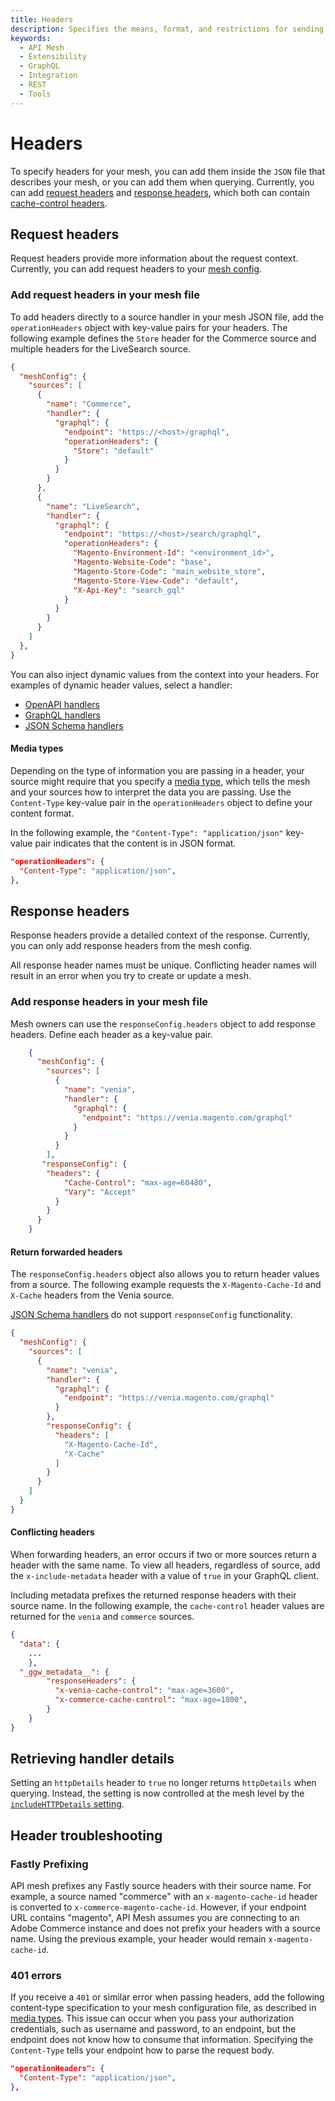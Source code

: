 ```yaml
---
title: Headers
description: Specifies the means, format, and restrictions for sending operation headers through the mesh in API Mesh for Adobe Developer App Builder.
keywords:
  - API Mesh
  - Extensibility
  - GraphQL
  - Integration
  - REST
  - Tools
---
```


# Headers

To specify headers for your mesh, you can add them inside the `JSON` file that describes your mesh, or you can add them when querying. Currently, you can add [request headers](#request-headers) and [response headers](#response-headers), which both can contain [cache-control headers](cache-control-headers.md).

## Request headers

Request headers provide more information about the request context. Currently, you can add request headers to your [mesh config](#add-request-headers-in-your-mesh-file).

### Add request headers in your mesh file

To add headers directly to a source handler in your mesh JSON file, add the `operationHeaders` object with key-value pairs for your headers. The following example defines the `Store` header for the Commerce source and multiple headers for the LiveSearch source.

```json
{
  "meshConfig": {
    "sources": [
      {
        "name": "Commerce",
        "handler": {
          "graphql": {
            "endpoint": "https://<host>/graphql",
            "operationHeaders": {
              "Store": "default"
            }
          }
        }
      },
      {
        "name": "LiveSearch",
        "handler": {
          "graphql": {
            "endpoint": "https://<host>/search/graphql",
            "operationHeaders": {
              "Magento-Environment-Id": "<environment_id>",
              "Magento-Website-Code": "base",
              "Magento-Store-Code": "main_website_store",
              "Magento-Store-View-Code": "default",
              "X-Api-Key": "search_gql"
            }
          }
        }
      }
    ]
  },
}
```

You can also inject dynamic values from the context into your headers. For examples of dynamic header values, select a handler:

-  [OpenAPI handlers](./handlers/openapi.md#headers-from-context)
-  [GraphQL handlers](./handlers/graphql.md#headers-from-context)
-  [JSON Schema handlers](./handlers/json-schema.md#headers-from-context)

#### Media types

Depending on the type of information you are passing in a header, your source might require that you specify a [media type](https://www.iana.org/assignments/media-types/media-types.xhtml), which tells the mesh and your sources how to interpret the data you are passing. Use the `Content-Type` key-value pair in the `operationHeaders` object to define your content format.

In the following example, the `"Content-Type": "application/json"` key-value pair indicates that the content is in JSON format.

```json
"operationHeaders": {
  "Content-Type": "application/json",
},
```

## Response headers

Response headers provide a detailed context of the response. Currently, you can only add response headers from the mesh config.

<InlineAlert variant="info" slots="text"/>

All response header names must be unique. Conflicting header names will result in an error when you try to create or update a mesh.

### Add response headers in your mesh file

Mesh owners can use the `responseConfig.headers` object to add response headers. Define each header as a key-value pair.

``` json
    { 
      "meshConfig": { 
        "sources": [
          {
            "name": "venia", 
            "handler": { 
              "graphql": { 
                "endpoint": "https://venia.magento.com/graphql"
              } 
            } 
          }
        ],
       "responseConfig": {
        "headers": {
            "Cache-Control": "max-age=60480",
            "Vary": "Accept"
          }
        }
      }
    }
```

#### Return forwarded headers

The `responseConfig.headers` object also allows you to return header values from a source. The following example requests the `X-Magento-Cache-Id` and `X-Cache` headers from the Venia source.

<InlineAlert variant="info" slots="text"/>

[JSON Schema handlers](./handlers/json-schema.md) do not support `responseConfig` functionality.

```json
{
  "meshConfig": {
    "sources": [
      {
        "name": "venia",
        "handler": {
          "graphql": {
            "endpoint": "https://venia.magento.com/graphql"
          }
        },
        "responseConfig": {
          "headers": [
            "X-Magento-Cache-Id",
            "X-Cache"
          ]
        }
      }
    ]
  }
}
```

#### Conflicting headers

When forwarding headers, an error occurs if two or more sources return a header with the same name. To view all headers, regardless of source, add the `x-include-metadata` header with a value of `true` in your GraphQL client.

Including metadata prefixes the returned response headers with their source name. In the following example, the `cache-control` header values are returned for the `venia` and `commerce` sources.

``` json
{
  "data": {
    ...
    },
  "_ggw_metadata__": {
        "responseHeaders": {
          "x-venia-cache-control": "max-age=3600",
          "x-commerce-cache-control": "max-age=1800",
        }
    }
}
```

## Retrieving handler details

Setting an `httpDetails` header to `true` no longer returns `httpDetails` when querying. Instead, the setting is now controlled at the mesh level by the [`includeHTTPDetails` setting](work-with-mesh.md#include-httpdetails-in-query-responses).

## Header troubleshooting

### Fastly Prefixing

API mesh prefixes any Fastly source headers with their source name. For example, a source named "commerce" with an `x-magento-cache-id` header is converted to `x-commerce-magento-cache-id`. However, if your endpoint URL contains "magento", API Mesh assumes you are connecting to an Adobe Commerce instance and does not prefix your headers with a source name. Using the previous example, your header would remain `x-magento-cache-id`.

### 401 errors

If you receive a `401` or similar error when passing headers, add the following content-type specification to your mesh configuration file, as described in [media types](#media-types). This issue can occur when you pass your authorization credentials, such as username and password, to an endpoint, but the endpoint does not know how to consume that information. Specifying the `Content-Type` tells your endpoint how to parse the request body.

```json
"operationHeaders": {
  "Content-Type": "application/json",
},
```
